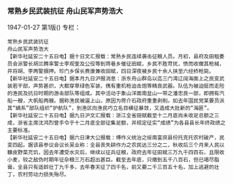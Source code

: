 ### 常熟乡民武装抗征  舟山民军声势浩大

1947-01-27
第1版()
专栏：

    常熟乡民武装抗征
    舟山民军声势浩大
    【新华社延安二十五日电】据十日文汇报载：常熟乡民连续袭击征粮人员。月初，县府及田租委员会派警长胡兰腾率警士李观奎及公役等到蒋巷乡催征田赋，乡民不胜苛扰，愤而收缴其枪械，并将胡、李两警捆押。珍门乡保长费康兼收田赋，四日深夜被乡民十余人挟至六经桥枪毙。
    【新华社延安二十五日电】据本月九日沪报消息：浙东舟山群岛以迄三门湾辽阔海面上之民变武装若干部，声势甚炽，大都穿草绿色军装，携有重机枪迫击炮等精良武器。队伍为被迫挺而走险的渔民及抗日时期的游击部队等组成。其中活动于象山洋面南韭山一带之潘忠良一部，即拥有汽船一艘，大帆船两艘。据称渔民被逼上山，原因为蒋介石政府重重剥削。如去年国民党某要员派其“嫡系”部队组织“护航队”，到渔区向渔民巧立名目横征暴敛，又造成大批新的“海匪”。
    【新华社延安二十五日电】据九日沪文汇报载：浙江全省田赋截至十二月底尚未收足总额之三成，浙省主席沈鸿烈曾手令于十二月底全部征集足额，并规定征实“成绩”为各县县长年终政绩之主要标准。
    【新华社延安二十五日电】据六日津大公报载：傅作义统治之绥南富庶县份托克托农村破产，民变四起。据该县参议会议长吴业称：全县丧失耕作力之农民达三分之二，秋收后三个月来人民以糠皮野菜充饥，因去年遭受水灾后，继续以征兵征粮，政府去年征田赋三万九千四百石，且限收小麦，较之敌伪时期年征杂粮三万石超出甚巨。截至去年底，只缴到五千八百石，但已竭尽脂膏。全县只有适龄壮丁九千多，去年春天征了四千名，前又要二千三百五十名，加上逃避的壮丁，农村劳动力损失殆尽。
